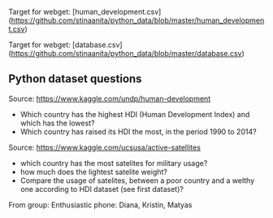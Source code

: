Target for webget: [human_development.csv] (https://github.com/stinaanita/python_data/blob/master/human_development.csv)

Target for webget: [database.csv] (https://github.com/stinaanita/python_data/blob/master/database.csv)

## Python dataset questions


Source: https://www.kaggle.com/undp/human-development
*	Which country has the highest HDI (Human Development Index) and which has the lowest? 
* Which country has raised its HDI the most, in the period 1990 to 2014?


Source: https://www.kaggle.com/ucsusa/active-satellites
* which country has the most satelites for military usage?
* how much does the lightest satelite weight?
* Compare the usage of satelites, between a poor country and a welthy one according to HDI dataset (see first dataset)?

From group: Enthusiastic phone: Diana, Kristin, Matyas

